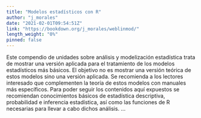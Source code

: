 ```yaml
---
title: "Modelos estadísticos con R"
author: "j_morales"
date: "2021-02-01T09:54:51Z"
link: "https://bookdown.org/j_morales/weblinmod/"
length_weight: "0%"
pinned: false
---
```


Este compendio de unidades sobre análisis y modelización estadística trata de mostrar una versión aplicada para el tratamiento de los modelos estadísticos más básicos. El objetivo no es mostrar una versión teórica de estos modelos sino una versión aplicada. Se recomienda a los lectores interesado que complementen la teoría de estos modelos con manuales más específicos. Para poder seguir los contenidos aquí expuestos se recomiendan conocimientos básicos de estadística descriptiva, probabilidad e inferencia estadística, así como las funciones de R necesarias para llevar a cabo dichos análisis. ...
